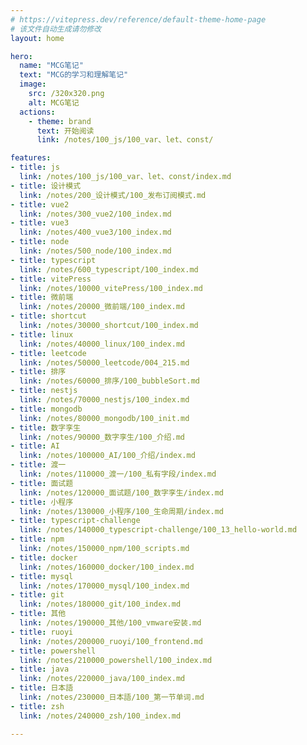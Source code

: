 ```yaml
---
# https://vitepress.dev/reference/default-theme-home-page
# 该文件自动生成请勿修改
layout: home

hero:
  name: "MCG笔记"
  text: "MCG的学习和理解笔记"
  image:
    src: /320x320.png
    alt: MCG笔记
  actions:
    - theme: brand
      text: 开始阅读
      link: /notes/100_js/100_var、let、const/

features:
- title: js
  link: /notes/100_js/100_var、let、const/index.md
- title: 设计模式
  link: /notes/200_设计模式/100_发布订阅模式.md
- title: vue2
  link: /notes/300_vue2/100_index.md
- title: vue3
  link: /notes/400_vue3/100_index.md
- title: node
  link: /notes/500_node/100_index.md
- title: typescript
  link: /notes/600_typescript/100_index.md
- title: vitePress
  link: /notes/10000_vitePress/100_index.md
- title: 微前端
  link: /notes/20000_微前端/100_index.md
- title: shortcut
  link: /notes/30000_shortcut/100_index.md
- title: linux
  link: /notes/40000_linux/100_index.md
- title: leetcode
  link: /notes/50000_leetcode/004_215.md
- title: 排序
  link: /notes/60000_排序/100_bubbleSort.md
- title: nestjs
  link: /notes/70000_nestjs/100_index.md
- title: mongodb
  link: /notes/80000_mongodb/100_init.md
- title: 数字孪生
  link: /notes/90000_数字孪生/100_介绍.md
- title: AI
  link: /notes/100000_AI/100_介绍/index.md
- title: 渡一
  link: /notes/110000_渡一/100_私有字段/index.md
- title: 面试题
  link: /notes/120000_面试题/100_数字孪生/index.md
- title: 小程序
  link: /notes/130000_小程序/100_生命周期/index.md
- title: typescript-challenge
  link: /notes/140000_typescript-challenge/100_13_hello-world.md
- title: npm
  link: /notes/150000_npm/100_scripts.md
- title: docker
  link: /notes/160000_docker/100_index.md
- title: mysql
  link: /notes/170000_mysql/100_index.md
- title: git
  link: /notes/180000_git/100_index.md
- title: 其他
  link: /notes/190000_其他/100_vmware安装.md
- title: ruoyi
  link: /notes/200000_ruoyi/100_frontend.md
- title: powershell
  link: /notes/210000_powershell/100_index.md
- title: java
  link: /notes/220000_java/100_index.md
- title: 日本語
  link: /notes/230000_日本語/100_第一节单词.md
- title: zsh
  link: /notes/240000_zsh/100_index.md

---
```

